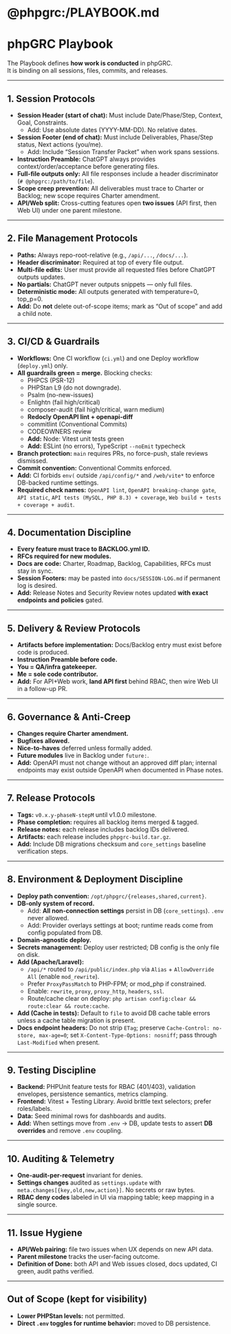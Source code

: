 # @phpgrc:/PLAYBOOK.md
# phpGRC Playbook

The Playbook defines **how work is conducted** in phpGRC.  
It is binding on all sessions, files, commits, and releases.

---

## 1. Session Protocols
- **Session Header (start of chat):** Must include Date/Phase/Step, Context, Goal, Constraints.  
  - Add: Use absolute dates (YYYY-MM-DD). No relative dates.
- **Session Footer (end of chat):** Must include Deliverables, Phase/Step status, Next actions (you/me).  
  - Add: Include “Session Transfer Packet” when work spans sessions.
- **Instruction Preamble:** ChatGPT always provides context/order/acceptance before generating files.  
- **Full-file outputs only:** All file responses include a header discriminator (`# @phpgrc:/path/to/file`).  
- **Scope creep prevention:** All deliverables must trace to Charter or Backlog; new scope requires Charter amendment.
- **API/Web split:** Cross-cutting features open **two issues** (API first, then Web UI) under one parent milestone.

---

## 2. File Management Protocols
- **Paths:** Always repo-root-relative (e.g., `/api/...`, `/docs/...`).  
- **Header discriminator:** Required at top of every file output.  
- **Multi-file edits:** User must provide all requested files before ChatGPT outputs updates.  
- **No partials:** ChatGPT never outputs snippets — only full files.  
- **Deterministic mode:** All outputs generated with temperature=0, top_p=0.
- **Add:** Do **not** delete out-of-scope items; mark as “Out of scope” and add a child note.

---

## 3. CI/CD & Guardrails
- **Workflows:** One CI workflow (`ci.yml`) and one Deploy workflow (`deploy.yml`) only.  
- **All guardrails green = merge.** Blocking checks:  
  - PHPCS (PSR-12)  
  - PHPStan L9 (do not downgrade).  
  - Psalm (no-new-issues)  
  - Enlightn (fail high/critical)  
  - composer-audit (fail high/critical, warn medium)  
  - **Redocly OpenAPI lint + openapi-diff**  
  - commitlint (Conventional Commits)  
  - CODEOWNERS review  
  - **Add:** Node: Vitest unit tests green  
  - **Add:** ESLint (no errors), TypeScript `--noEmit` typecheck
- **Branch protection:** `main` requires PRs, no force-push, stale reviews dismissed.  
- **Commit convention:** Conventional Commits enforced.
- **Add:** CI forbids `env(` outside `/api/config/*` and `/web/vite*` to enforce DB-backed runtime settings.
- **Required check names:** `OpenAPI lint`, `OpenAPI breaking-change gate`, `API static`, `API tests (MySQL, PHP 8.3) + coverage`, `Web build + tests + coverage + audit`.

---

## 4. Documentation Discipline
- **Every feature must trace to BACKLOG.yml ID.**  
- **RFCs required for new modules.**  
- **Docs are code:** Charter, Roadmap, Backlog, Capabilities, RFCs must stay in sync.  
- **Session Footers:** may be pasted into `docs/SESSION-LOG.md` if permanent log is desired.
- **Add:** Release Notes and Security Review notes updated **with exact endpoints and policies** gated.

---

## 5. Delivery & Review Protocols
- **Artifacts before implementation:** Docs/Backlog entry must exist before code is produced.  
- **Instruction Preamble before code.**  
- **You = QA/infra gatekeeper.**  
- **Me = sole code contributor.**
- **Add:** For API+Web work, **land API first** behind RBAC, then wire Web UI in a follow-up PR.

---

## 6. Governance & Anti-Creep
- **Changes require Charter amendment.**  
- **Bugfixes allowed.**  
- **Nice-to-haves** deferred unless formally added.  
- **Future modules** live in Backlog under `future:`.
- **Add:** OpenAPI must not change without an approved diff plan; internal endpoints may exist outside OpenAPI when documented in Phase notes.

---

## 7. Release Protocols
- **Tags:** `v0.x.y-phaseN-stepM` until v1.0.0 milestone.  
- **Phase completion:** requires all backlog items merged & tagged.  
- **Release notes:** each release includes backlog IDs delivered.  
- **Artifacts:** each release includes `phpgrc-build.tar.gz`.
- **Add:** Include DB migrations checksum and `core_settings` baseline verification steps.

---

## 8. Environment & Deployment Discipline
- **Deploy path convention:** `/opt/phpgrc/{releases,shared,current}`.  
- **DB-only system of record.**  
  - Add: **All non-connection settings** persist in DB (`core_settings`). `.env` never allowed.
  - Add: Provider overlays settings at boot; runtime reads come from config populated from DB.
- **Domain-agnostic deploy.**  
- **Secrets management:** Deploy user restricted; DB config is the only file on disk.
- **Add (Apache/Laravel):**
  - `/api/*` routed to `/api/public/index.php` via `Alias` + `AllowOverride All` (enable `mod_rewrite`).  
  - Prefer `ProxyPassMatch` to PHP-FPM; or mod_php if constrained.  
  - Enable: `rewrite`, `proxy`, `proxy_http`, `headers`, `ssl`.  
  - Route/cache clear on deploy: `php artisan config:clear && route:clear && route:cache`.
- **Add (Cache in tests):** Default to `file` to avoid DB cache table errors unless a cache table migration is present.
- **Docs endpoint headers:** Do not strip `ETag`; preserve `Cache-Control: no-store, max-age=0`; set `X-Content-Type-Options: nosniff`; pass through `Last-Modified` when present.

---

## 9. Testing Discipline
- **Backend:** PHPUnit feature tests for RBAC (401/403), validation envelopes, persistence semantics, metrics clamping.  
- **Frontend:** Vitest + Testing Library. Avoid brittle text selectors; prefer roles/labels.  
- **Data:** Seed minimal rows for dashboards and audits.  
- **Add:** When settings move from `.env` → DB, update tests to assert **DB overrides** and remove `.env` coupling.

---

## 10. Auditing & Telemetry
- **One-audit-per-request** invariant for denies.  
- **Settings changes** audited as `settings.update` with `meta.changes[{key,old,new,action}]`. No secrets or raw bytes.  
- **RBAC deny codes** labeled in UI via mapping table; keep mapping in a single source.

---

## 11. Issue Hygiene
- **API/Web pairing:** file two issues when UX depends on new API data.  
- **Parent milestone** tracks the user-facing outcome.  
- **Definition of Done:** both API and Web issues closed, docs updated, CI green, audit paths verified.

---

## Out of Scope (kept for visibility)
- **Lower PHPStan levels:** not permitted.  
- **Direct `.env` toggles for runtime behavior:** moved to DB persistence.
